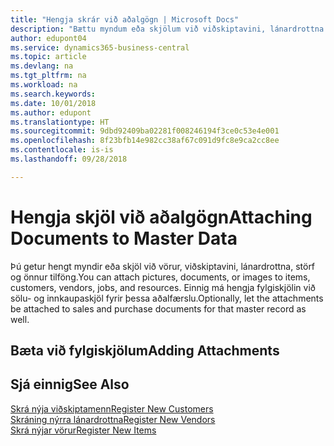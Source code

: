 ```yaml
---
title: "Hengja skrár við aðalgögn | Microsoft Docs"
description: "Bættu myndum eða skjölum við viðskiptavini, lánardrottna og aðrar aðalfærslur og láttu þau einnig fylgja reikningum."
author: edupont04
ms.service: dynamics365-business-central
ms.topic: article
ms.devlang: na
ms.tgt_pltfrm: na
ms.workload: na
ms.search.keywords: 
ms.date: 10/01/2018
ms.author: edupont
ms.translationtype: HT
ms.sourcegitcommit: 9dbd92409ba02281f008246194f3ce0c53e4e001
ms.openlocfilehash: 8f23bfb14e982cc38af67c091d9fc8e9ca2cc8ee
ms.contentlocale: is-is
ms.lasthandoff: 09/28/2018

---
```

# <a name="attaching-documents-to-master-data"></a><span data-ttu-id="d0b92-103">Hengja skjöl við aðalgögn</span><span class="sxs-lookup"><span data-stu-id="d0b92-103">Attaching Documents to Master Data</span></span>
<span data-ttu-id="d0b92-104">Þú getur hengt myndir eða skjöl við vörur, viðskiptavini, lánardrottna, störf og önnur tilföng.</span><span class="sxs-lookup"><span data-stu-id="d0b92-104">You can attach pictures, documents, or images to items, customers, vendors, jobs, and resources.</span></span> <span data-ttu-id="d0b92-105">Einnig má hengja fylgiskjölin við sölu- og innkaupaskjöl fyrir þessa aðalfærslu.</span><span class="sxs-lookup"><span data-stu-id="d0b92-105">Optionally, let the attachments be attached to sales and purchase documents for that master record as well.</span></span>  

## <a name="adding-attachments"></a><span data-ttu-id="d0b92-106">Bæta við fylgiskjölum</span><span class="sxs-lookup"><span data-stu-id="d0b92-106">Adding Attachments</span></span>


## <a name="see-also"></a><span data-ttu-id="d0b92-107">Sjá einnig</span><span class="sxs-lookup"><span data-stu-id="d0b92-107">See Also</span></span>
[<span data-ttu-id="d0b92-108">Skrá nýja viðskiptamenn</span><span class="sxs-lookup"><span data-stu-id="d0b92-108">Register New Customers</span></span>](sales-how-register-new-customers.md)  
[<span data-ttu-id="d0b92-109">Skráning nýrra lánardrottna</span><span class="sxs-lookup"><span data-stu-id="d0b92-109">Register New Vendors</span></span>](purchasing-how-register-new-vendors.md)  
[<span data-ttu-id="d0b92-110">Skrá nýjar vörur</span><span class="sxs-lookup"><span data-stu-id="d0b92-110">Register New Items</span></span>](inventory-how-register-new-items.md)  

